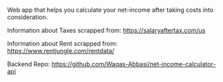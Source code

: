 Web app that helps you calculate your net-income after taking costs into consideration.

Information about Taxes scrapped from: https://salaryaftertax.com/us

Information about Rent scrapped from: https://www.rentjungle.com/rentdata/

Backend Repo: https://github.com/Waqas-Abbasi/net-income-calculator-api
